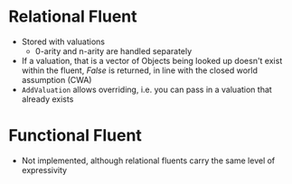 # Relational Fluent
- Stored with valuations
	- 0-arity and n-arity are handled separately
- If a valuation, that is a vector of Objects being looked up doesn't exist within the fluent, $False$ is returned, in line with the closed world assumption (CWA)
- `AddValuation` allows overriding, i.e. you can pass in a valuation that already exists

# Functional Fluent
- Not implemented, although relational fluents carry the same level of expressivity